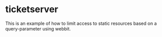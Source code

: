 ticketserver
============

This is an example of how to limit access to static resources based on a query-parameter using webbit.